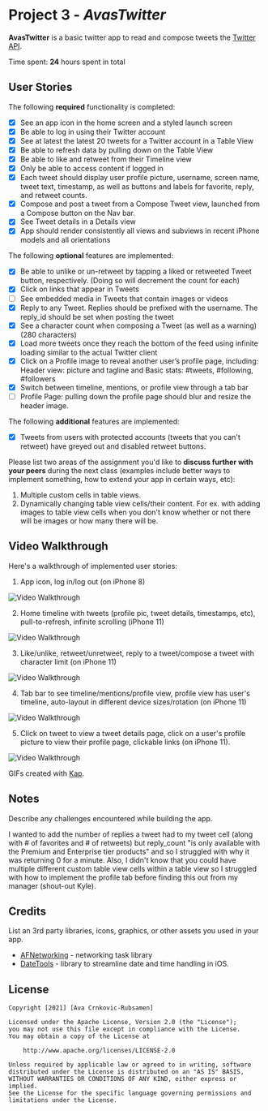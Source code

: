 # Project 3 - *AvasTwitter*

**AvasTwitter** is a basic twitter app to read and compose tweets the [Twitter API](https://apps.twitter.com/).

Time spent: **24** hours spent in total

## User Stories

The following **required** functionality is completed:

- [X] See an app icon in the home screen and a styled launch screen
- [X] Be able to log in using their Twitter account
- [X] See at latest the latest 20 tweets for a Twitter account in a Table View
- [X] Be able to refresh data by pulling down on the Table View
- [X] Be able to like and retweet from their Timeline view
- [X] Only be able to access content if logged in
- [X] Each tweet should display user profile picture, username, screen name, tweet text, timestamp, as well as buttons and labels for favorite, reply, and retweet counts.
- [X] Compose and post a tweet from a Compose Tweet view, launched from a Compose button on the Nav bar.
- [X] See Tweet details in a Details view
- [X] App should render consistently all views and subviews in recent iPhone models and all orientations

The following **optional** features are implemented:

- [X] Be able to unlike or un-retweet by tapping a liked or retweeted Tweet button, respectively. (Doing so will decrement the count for each)
- [X] Click on links that appear in Tweets
- [ ] See embedded media in Tweets that contain images or videos
- [X] Reply to any Tweet. Replies should be prefixed with the username. The reply_id should be set when posting the tweet
- [X] See a character count when composing a Tweet (as well as a warning) (280 characters)
- [X] Load more tweets once they reach the bottom of the feed using infinite loading similar to the actual Twitter client
- [X] Click on a Profile image to reveal another user’s profile page, including: Header view: picture and tagline and Basic stats: #tweets, #following, #followers
- [X] Switch between timeline, mentions, or profile view through a tab bar
- [ ] Profile Page: pulling down the profile page should blur and resize the header image.

The following **additional** features are implemented:

- [X] Tweets from users with protected accounts (tweets that you can't retweet) have greyed out and disabled retweet buttons.

Please list two areas of the assignment you'd like to **discuss further with your peers** during the next class (examples include better ways to implement something, how to extend your app in certain ways, etc):

1. Multiple custom cells in table views.
2. Dynamically changing table view cells/their content. For ex. with adding images to table view cells when you don't know whether or not there will be images or how many there will be.

## Video Walkthrough

Here's a walkthrough of implemented user stories:

1. App icon, log in/log out (on iPhone 8)

<img src='https://github.com/ava-cr/FBUTwitter/blob/main/gifs/twitter1.gif' title='Video Walkthrough 1' width='' alt='Video Walkthrough' />

2. Home timeline with tweets (profile pic, tweet details, timestamps, etc), pull-to-refresh, infinite scrolling (iPhone 11)

<img src='https://github.com/ava-cr/FBUTwitter/blob/main/gifs/twitter2.gif' title='Video Walkthrough 2' width='' alt='Video Walkthrough' />

3. Like/unlike, retweet/unretweet, reply to a tweet/compose a tweet with character limit (on iPhone 11)

<img src='https://github.com/ava-cr/FBUTwitter/blob/main/gifs/twitter3.gif' title='Video Walkthrough 3' width='' alt='Video Walkthrough' />

4.  Tab bar to see timeline/mentions/profile view, profile view has user's timeline, auto-layout in different device sizes/rotation (on iPhone 11)

<img src='https://github.com/ava-cr/FBUTwitter/blob/main/gifs/twitter4.gif' title='Video Walkthrough 4' width='' alt='Video Walkthrough' />

5.  Click on tweet to view a tweet details page, click on a user's profile picture to view their profile page, clickable links (on iPhone 11).

<img src='https://github.com/ava-cr/FBUTwitter/blob/main/gifs/twitter5.gif' title='Video Walkthrough 5' width='' alt='Video Walkthrough' />

GIFs created with [Kap](https://getkap.co/).

## Notes

Describe any challenges encountered while building the app.

I wanted to add the number of replies a tweet had to my tweet cell (along with # of favorites and # of retweets) but reply_count "is only available with the Premium and Enterprise tier products" and so I struggled with why it was returning 0 for a minute. Also, I didn't know that you could have multiple different custom table view cells within a table view so I struggled with how to implement the profile tab before finding this out from my manager (shout-out Kyle).

## Credits

List an 3rd party libraries, icons, graphics, or other assets you used in your app.

- [AFNetworking](https://github.com/AFNetworking/AFNetworking) - networking task library
- 
    [DateTools](https://github.com/MatthewYork/DateTools#time-ago) - library to streamline date and time handling in iOS.

## License

    Copyright [2021] [Ava Crnkovic-Rubsamen]

    Licensed under the Apache License, Version 2.0 (the "License");
    you may not use this file except in compliance with the License.
    You may obtain a copy of the License at

        http://www.apache.org/licenses/LICENSE-2.0

    Unless required by applicable law or agreed to in writing, software
    distributed under the License is distributed on an "AS IS" BASIS,
    WITHOUT WARRANTIES OR CONDITIONS OF ANY KIND, either express or implied.
    See the License for the specific language governing permissions and
    limitations under the License.
